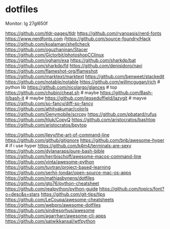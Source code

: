 # dotfiles
Monitor: lg 27gl650f

https://github.com/tldr-pages/tldr
https://github.com/ryanoasis/nerd-fonts
https://www.nerdfonts.com
/https://github.com/source-foundry/Hack
https://github.com/koalaman/shellcheck
https://github.com/oguzhaninan/Stacer
https://github.com/Gictorbit/photoshopCClinux
https://github.com/ogham/exa
https://github.com/sharkdp/bat
https://github.com/sharkdp/fd
https://github.com/denisidoro/navi
https://github.com/flameshot-org/flameshot
https://github.com/marktext/marktext
https://github.com/benweet/stackedit
https://github.com/notable/notable
https://github.com/willmcgugan/rich # python lib
https://github.com/nicolargo/glances # top
https://github.com/chubin/cheat.sh # maybe
https://github.com/Bash-it/bash-it # maybe
https://github.com/jesseduffield/lazygit # mayve
https://github.com/so-fancy/diff-so-fancy
https://github.com/athityakumar/colorls
https://github.com/Genymobile/scrcpy
https://github.com/pbatard/rufus
https://github.com/hluk/CopyQ
https://github.com/aristocratos/bashtop
https://github.com/aristocratos/bpytop

https://github.com/jlevy/the-art-of-command-line
https://github.com/github/gitignore
https://github.com/bnb/awesome-hyper # if i use hyper
https://github.com/k4m4/terminals-are-sexy
https://github.com/dylanaraps/pure-bash-bible
https://github.com/herrbischoff/awesome-macos-command-line
https://github.com/vinta/awesome-python
https://github.com/tuvtran/project-based-learning
https://github.com/serhii-londar/open-source-mac-os-apps
https://github.com/mathiasbynens/dotfiles
https://github.com/gto76/python-cheatsheet
https://github.com/realpython/python-guide
https://github.com/topics/font?o=desc&s=stars
https://github.com/git-tips/tips
https://github.com/LeCoupa/awesome-cheatsheets
https://github.com/webpro/awesome-dotfiles
https://github.com/sindresorhus/awesome
https://github.com/agarrharr/awesome-cli-apps
https://github.com/satwikkansal/wtfpython
